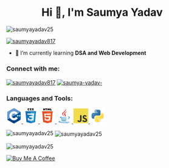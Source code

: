 <h1 align="center">Hi 👋, I'm Saumya Yadav</h1>
<p align="left"> <img src="https://komarev.com/ghpvc/?username=saumyayadav25&label=Profile%20views&color=0e75b6&style=flat" alt="saumyayadav25" /> </p>

<p align="left"> <a href="https://twitter.com/saumyayadav817" target="blank"><img src="https://img.shields.io/twitter/follow/saumyayadav817?logo=twitter&style=for-the-badge" alt="saumyayadav817" /></a> </p>

- 🌱 I’m currently learning **DSA and Web Development**

<h3 align="left">Connect with me:</h3>
<p align="left">
<a href="https://twitter.com/saumyayadav817" target="blank"><img align="center" src="https://raw.githubusercontent.com/rahuldkjain/github-profile-readme-generator/master/src/images/icons/Social/twitter.svg" alt="saumyayadav817" height="30" width="40" /></a>
<a href="https://linkedin.com/in/saumya-yadav-" target="blank"><img align="center" src="https://raw.githubusercontent.com/rahuldkjain/github-profile-readme-generator/master/src/images/icons/Social/linked-in-alt.svg" alt="saumya-yadav-" height="30" width="40" /></a>
</p>

<h3 align="left">Languages and Tools:</h3>
<p align="left"> <a href="https://www.w3schools.com/cpp/" target="_blank" rel="noreferrer"> <img src="https://raw.githubusercontent.com/devicons/devicon/master/icons/cplusplus/cplusplus-original.svg" alt="cplusplus" width="40" height="40"/> </a> <a href="https://www.w3schools.com/css/" target="_blank" rel="noreferrer"> <img src="https://raw.githubusercontent.com/devicons/devicon/master/icons/css3/css3-original-wordmark.svg" alt="css3" width="40" height="40"/> </a> <a href="https://www.w3.org/html/" target="_blank" rel="noreferrer"> <img src="https://raw.githubusercontent.com/devicons/devicon/master/icons/html5/html5-original-wordmark.svg" alt="html5" width="40" height="40"/> </a> <a href="https://www.java.com" target="_blank" rel="noreferrer"> <img src="https://raw.githubusercontent.com/devicons/devicon/master/icons/java/java-original.svg" alt="java" width="40" height="40"/> </a> <a href="https://developer.mozilla.org/en-US/docs/Web/JavaScript" target="_blank" rel="noreferrer"> <img src="https://raw.githubusercontent.com/devicons/devicon/master/icons/javascript/javascript-original.svg" alt="javascript" width="40" height="40"/> </a> <a href="https://www.python.org" target="_blank" rel="noreferrer"> <img src="https://raw.githubusercontent.com/devicons/devicon/master/icons/python/python-original.svg" alt="python" width="40" height="40"/> </a> </p>

<p><img align="left" src="https://github-readme-stats.vercel.app/api/top-langs?username=saumyayadav25&show_icons=true&locale=en&layout=compact" alt="saumyayadav25" /></p>

<p>&nbsp;<img align="center" src="https://github-readme-stats.vercel.app/api?username=saumyayadav25&show_icons=true&locale=en" alt="saumyayadav25" /></p>

<p><img align="center" src="https://github-readme-streak-stats.herokuapp.com/?user=saumyayadav25&" alt="saumyayadav25" /></p>

[![Buy Me A Coffee](https://img.buymeacoffee.com/button-api/?text=Buy%20me%20a%20coffee&emoji=&slug=saumyayadav&button_colour=FFDD00&font_colour=000000&font_family=Cookie&outline_colour=000000&coffee_colour=ffffff)](https://www.buymeacoffee.com/saumyayadav)
